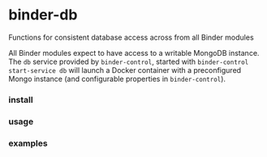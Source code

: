 # binder-db
Functions for consistent database access across from all Binder modules

All Binder modules expect to have access to a writable MongoDB instance. The `db` service provided by `binder-control`, started with `binder-control start-service db` will launch a Docker container with a preconfigured Mongo instance (and configurable properties in `binder-control`). 

### install
### usage
### examples

